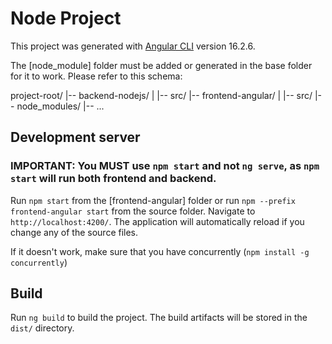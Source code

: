 # Node Project

This project was generated with [Angular CLI](https://github.com/angular/angular-cli) version 16.2.6.

The [node_module] folder must be added or generated in the base folder for it to work. 
Please refer to this schema:

project-root/
|-- backend-nodejs/
|   |-- src/
|-- frontend-angular/
|   |-- src/
|-- node_modules/
|-- ...

## Development server

### IMPORTANT: You MUST use `npm start` and not `ng serve`, as `npm start` will run both frontend and backend.

Run `npm start` from the [frontend-angular] folder or run `npm --prefix frontend-angular start` from the source folder. 
Navigate to `http://localhost:4200/`. The application will automatically reload if you change any of the source files.

If it doesn't work, make sure that you have concurrently (`npm install -g concurrently`)

## Build

Run `ng build` to build the project. The build artifacts will be stored in the `dist/` directory.
